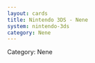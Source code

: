 ```yaml
---
layout: cards
title: Nintendo 3DS - Nene
system: nintendo-3ds
category: Nene
---
```

<div class="alert alert-secondary mb-4"><span class="i18n innerHTML-category">Category: </span><span class="i18n innerHTML-cat-Nene">Nene</span></div>

